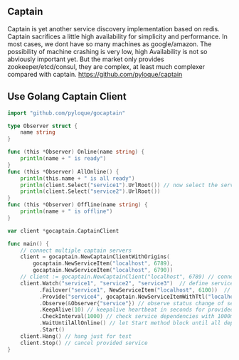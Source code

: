 Captain
--------------------------
Captain is yet another service discovery implementation based on redis.
Captain sacrifices a little high availability for simplicity and performance.
In most cases, we dont have so many machines as google/amazon.
The possibility of machine crashing is very low, high Availability is not so abviously important yet.
But the market only provides zookeeper/etcd/consul, they are complex, at least much complexer compared with captain.
https://github.com/pyloque/captain

Use Golang Captain Client
-------------------------------
```go
import "github.com/pyloque/gocaptain"

type Observer struct {
	name string
}

func (this *Observer) Online(name string) {
	println(name + " is ready")
}
func (this *Observer) AllOnline() {
	println(this.name + " is all ready")
    println(client.Select("service1").UrlRoot()) // now select the service your want
    println(client.Select("service2").UrlRoot())
}
func (this *Observer) Offline(name string) {
	println(name + " is offline")
}

var client *gocaptain.CaptainClient

func main() {
    // connect multiple captain servers
    client = gocaptain.NewCaptainClientWithOrigins(
        gocaptain.NewServiceItem("localhost", 6789),
        gocaptain.NewServiceItem("localhost", 6790))
	// client := gocaptain.NewCaptainClient("localhost", 6789) // connect single captain server
	client.Watch("service1", "service2", "service3")  // define service dependencies
          .Failover("service1", NewServiceItem("localhost", 6100))  // provided failover services
          .Provide("service4", gocaptain.NewServiceItemWithTtl("localhost", 6400, 30))  // provide service with ttl of 30s
          .Observe(&Observer{"service"}) // observe status change of service dependencies
          .KeepAlive(10) // keepalive heartbeat in seconds for provided service
          .CheckInterval(1000) // check service dependencies with 1000ms interval
          .WaitUntilAllOnline() // let Start method block until all dependent services are ready
          .Start()
	client.Hang() // hang just for test
	client.Stop() // cancel provided service
}
```
